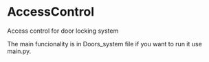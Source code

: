 # AccessControl
Access control for door locking system

The main funcionality is in Doors_system file 
if you want to run it use main.py.
